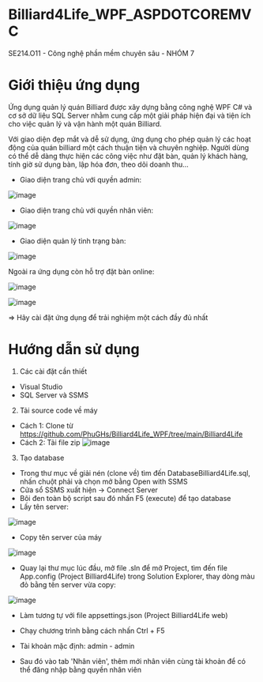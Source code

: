 # Billiard4Life_WPF_ASPDOTCOREMVC
SE214.O11 - Công nghệ phần mềm chuyên sâu - NHÓM 7

# Giới thiệu ứng dụng

Ứng dụng quản lý quán Billiard được xây dựng bằng công nghệ WPF C# và cơ sở dữ liệu SQL Server nhằm cung cấp một giải pháp hiện đại và tiện ích cho việc quản lý và vận hành một quán Billiard.

Với giao diện đẹp mắt và dễ sử dụng, ứng dụng cho phép quản lý các hoạt động của quán billiard một cách thuận tiện và chuyên nghiệp. Người dùng có thể dễ dàng thực hiện các công việc như đặt bàn, quản lý khách hàng, tính giờ sử dụng bàn, lập hóa đơn, theo dõi doanh thu...

- Giao diện trang chủ với quyền admin:

![image](https://github.com/PhuGHs/Billiard4Life_WPF/assets/96371073/9c866ed6-caf4-49e2-b5b4-940a34f26364)

- Giao diện trang chủ với quyền nhân viên:

![image](https://github.com/PhuGHs/Billiard4Life_WPF/assets/96371073/565ba1e0-4a35-475c-a723-42d54ecadac5)

- Giao diện quản lý tình trạng bàn:

![image](https://github.com/PhuGHs/Billiard4Life_WPF/assets/96371073/685390b0-c78b-42ed-8554-d353672f0bd4)

Ngoài ra ứng dụng còn hỗ trợ đặt bàn online:

![image](https://github.com/hoaihaii-el/Billiard4Life_CNPMCS/assets/96371073/11ff2ca1-89d4-4f69-a95e-265a43ab7f3e)

![image](https://github.com/hoaihaii-el/Billiard4Life_CNPMCS/assets/96371073/cbee28d5-4a04-4cf3-adde-e3c8c1980782)


=> Hãy cài đặt ứng dụng để trải nghiệm một cách đầy đủ nhất

# Hướng dẫn sử dụng

1. Các cài đặt cần thiết
- Visual Studio
- SQL Server và SSMS

2. Tải source code về máy
- Cách 1: Clone từ https://github.com/PhuGHs/Billiard4Life_WPF/tree/main/Billiard4Life
- Cách 2: Tải file zip
![image](https://github.com/PhuGHs/Billiard4Life_WPF/assets/96371073/9c3b8897-16da-4609-aecf-1273fdbf69f2)

3. Tạo database
- Trong thư mục về giải nén (clone về) tìm đến DatabaseBilliard4Life.sql, nhấn chuột phải và chọn mở bằng Open with SSMS
- Cửa sổ SSMS xuất hiện -> Connect Server
- Bôi đen toàn bộ script sau đó nhấn F5 (execute) để tạo database
- Lấy tên server:

![image](https://github.com/PhuGHs/Billiard4Life_WPF/assets/96371073/2ad3e445-4b05-4971-b578-72cf26fcde19)

- Copy tên server của máy

![image](https://github.com/PhuGHs/Billiard4Life_WPF/assets/96371073/12147f87-e082-4a1f-8f8c-6d6abc336703)

- Quay lại thư mục lúc đầu, mở file .sln để mở Project, tìm đến file App.config (Project Billiard4Life) trong Solution Explorer, thay dòng màu đỏ bằng tên server vừa copy:

![image](https://github.com/PhuGHs/Billiard4Life_WPF/assets/96371073/29143665-7562-41fe-a95f-d7c49f2dcee9)

- Làm tương tự với file appsettings.json (Project Billiard4Life web)

- Chạy chương trình bằng cách nhấn Ctrl + F5
- Tài khoản mặc định: admin - admin
- Sau đó vào tab 'Nhân viên', thêm mới nhân viên cùng tài khoản để có thể đăng nhập bằng quyền nhân viên
